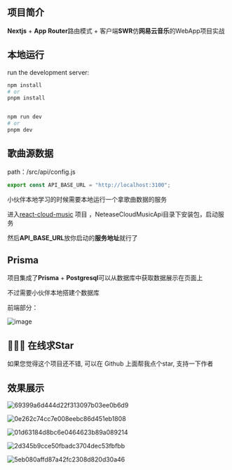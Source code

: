 
## 项目简介

**Nextjs** + **App Router**路由模式 + 客户端**SWR**仿**网易云音乐**的WebApp项目实战


## 本地运行

run the development server:

```bash
npm install
# or
pnpm install


npm run dev
# or
pnpm dev
```


## 歌曲源数据 

path：/src/api/config.js

```js
export const API_BASE_URL = "http://localhost:3100";
```


小伙伴本地学习的时候需要本地运行一个拿歌曲数据的服务

进入[react-cloud-music](https://github.com/sanyuan0704/react-cloud-music) 项目 ，NeteaseCloudMusicApi目录下安装包，启动服务



然后**API_BASE_URL**放你启动的**服务地址**就行了

## Prisma

项目集成了**Prisma** + **Postgresql**可以从数据库中获取数据展示在页面上

不过需要小伙伴本地搭建个数据库

前端部分：

![image](https://github.com/user-attachments/assets/1fa41bf9-fe2f-4c0d-b50f-046091fe4726)


## 🙏🙏🙏 在线求Star

如果您觉得这个项目还不错, 可以在 Github 上面帮我点个star, 支持一下作者

## 效果展示
![69399a6d444d22f313097b03ee0b6d9](https://github.com/user-attachments/assets/3e9013d6-910d-4982-99e9-e8eae076d4b7)

![0e262c74cc7e008eebc86d451eb1808](https://github.com/user-attachments/assets/b6ae1c4b-14fe-41bc-8cc9-75d84c69cd66)

![01d63184d8bc6e0464623b89a089214](https://github.com/user-attachments/assets/2cf0b3c5-5cfa-4154-b89a-c272f0e780df)

![2d345b9cce50fbadc3704dec53fbfbb](https://github.com/user-attachments/assets/c9bdd4f3-1ebe-45b2-bebe-1378fc6a2cc9)

![5eb080affd87a42fc2308d820d30a46](https://github.com/user-attachments/assets/39e51e32-92f7-404d-bb5d-aa877536babf)



